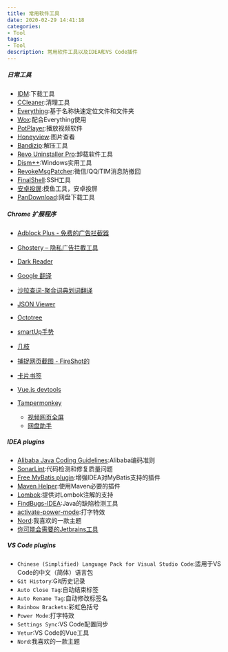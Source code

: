 ```yaml
---
title: 常用软件工具
date: 2020-02-29 14:41:18
categories: 
- Tool
tags:
- Tool
description: 常用软件工具以及IDEA和VS Code插件
---
```

##### 日常工具

- [IDM](http://www.internetdownloadmanager.com/):下载工具
- [CCleaner](https://www.ccleaner.com/):清理工具
- [Everything](https://www.voidtools.com/zh-cn/):基于名称快速定位文件和文件夹
- [Wox](https://github.com/Wox-launcher/Wox/releases):配合Everything使用
- [PotPlayer](https://potplayer.daum.net/?lang=zh_CN):播放视频软件
- [Honeyview](https://www.bandisoft.com/honeyview/):图片查看
- [Bandizip](https://www.bandisoft.com/bandizip/):解压工具
- [Revo Uninstaller Pro](https://www.revouninstaller.com/products/revo-uninstaller-pro/):卸载软件工具
- [Dism++](http://www.chuyu.me/zh-Hans/index.html):Windows实用工具
- [RevokeMsgPatcher](https://github.com/huiyadanli/RevokeMsgPatcher):微信/QQ/TIM消息防撤回
- [FinalShell](http://www.hostbuf.com/):SSH工具
- [安卓投屏](https://lsdy.top/aztp):摸鱼工具，安卓投屏
- [PanDownload](https://pandownload.com/):网盘下载工具

##### Chrome 扩展程序
- [Adblock Plus - 免费的广告拦截器](https://chrome.google.com/webstore/detail/adblock-plus-free-ad-bloc/cfhdojbkjhnklbpkdaibdccddilifddb)
- [Ghostery – 隐私广告拦截工具](https://chrome.google.com/webstore/detail/ghostery-%E2%80%93-privacy-ad-blo/mlomiejdfkolichcflejclcbmpeaniij)
- [Dark Reader](https://chrome.google.com/webstore/detail/dark-reader/eimadpbcbfnmbkopoojfekhnkhdbieeh)
- [Google 翻译](https://chrome.google.com/webstore/detail/google-translate/aapbdbdomjkkjkaonfhkkikfgjllcleb)
- [沙拉查词-聚合词典划词翻译](https://chrome.google.com/webstore/detail/%E6%B2%99%E6%8B%89%E6%9F%A5%E8%AF%8D-%E8%81%9A%E5%90%88%E8%AF%8D%E5%85%B8%E5%88%92%E8%AF%8D%E7%BF%BB%E8%AF%91/cdonnmffkdaoajfknoeeecmchibpmkmg)
- [JSON Viewer](https://chrome.google.com/webstore/detail/json-viewer/gbmdgpbipfallnflgajpaliibnhdgobh)
- [Octotree](https://chrome.google.com/webstore/detail/octotree/bkhaagjahfmjljalopjnoealnfndnagc)
- [smartUp手势](https://chrome.google.com/webstore/detail/smartup-gestures/bgjfekefhjemchdeigphccilhncnjldn)
- [几枝](https://chrome.google.com/webstore/detail/%E5%87%A0%E6%9E%9D/hfohpokminpknagcgncibpacohagppjn)
- [捕捉网页截图 - FireShot的](https://chrome.google.com/webstore/detail/take-webpage-screenshots/mcbpblocgmgfnpjjppndjkmgjaogfceg)
- [卡片书签](https://chrome.google.com/webstore/detail/card-bookmarks/dkeildaicdhjaboibehldcancpkafnfl)
- [Vue.js devtools](https://chrome.google.com/webstore/detail/vuejs-devtools/nhdogjmejiglipccpnnnanhbledajbpd)
- [Tampermonkey](https://chrome.google.com/webstore/detail/tampermonkey/dhdgffkkebhmkfjojejmpbldmpobfkfo)

    - [视频网页全屏](https://greasyfork.org/zh-CN/scripts/4870-maximize-video)
    - [网盘助手](https://greasyfork.org/zh-CN/scripts/378301-%E7%BD%91%E7%9B%98%E5%8A%A9%E6%89%8B)



##### IDEA plugins

- [Alibaba Java Coding Guidelines](https://plugins.jetbrains.com/plugin/10046-alibaba-java-coding-guidelines):Alibaba编码准则
- [SonarLint](https://plugins.jetbrains.com/plugin/7973-sonarlint):代码检测和修复质量问题
- [Free MyBatis plugin](https://plugins.jetbrains.com/plugin/8321-free-mybatis-plugin):增强IDEA对MyBatis支持的插件
- [Maven Helper](https://plugins.jetbrains.com/plugin/7179-maven-helper):使用Maven必要的插件
- [Lombok](https://plugins.jetbrains.com/plugin/6317-lombok):提供对Lombok注解的支持
- [FindBugs-IDEA](https://plugins.jetbrains.com/plugin/3847-findbugs-idea):Java的缺陷检测工具
- [activate-power-mode](https://plugins.jetbrains.com/plugin/8330-activate-power-mode/):打字特效
- [Nord](https://plugins.jetbrains.com/plugin/10321-nord):我喜欢的一款主题
- [你可能会需要的Jetbrains工具](https://zhile.io/2018/08/25/jetbrains-license-server-crack.html)

##### VS Code plugins

- `Chinese (Simplified) Language Pack for Visual Studio Code`:适用于VS Code的中文（简体）语言包
- `Git History`:Git历史记录
- `Auto Close Tag`:自动结束标签
- `Auto Rename Tag`:自动修改标签名
- `Rainbow Brackets`:彩虹色括号
- `Power Mode`:打字特效
- `Settings Sync`:VS Code配置同步
- `Vetur`:VS Code的Vue工具
- `Nord`:我喜欢的一款主题